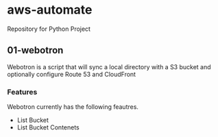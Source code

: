 # aws-automate

Repository for Python Project

## 01-webotron

Webotron is a script that will sync a local directory with a S3 bucket and optionally configure Route 53 and CloudFront

### Features

Webotron currently has the following feautres.

- List Bucket
- List Bucket Contenets